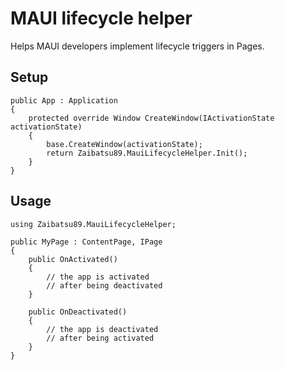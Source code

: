 # MAUI lifecycle helper
Helps MAUI developers implement lifecycle triggers in Pages.

## Setup
```
public App : Application
{
    protected override Window CreateWindow(IActivationState activationState)
    {
        base.CreateWindow(activationState);
        return Zaibatsu89.MauiLifecycleHelper.Init();
    }
}
```

## Usage
```
using Zaibatsu89.MauiLifecycleHelper;

public MyPage : ContentPage, IPage
{
    public OnActivated()
    {
        // the app is activated
        // after being deactivated
    }

    public OnDeactivated()
    {
        // the app is deactivated
        // after being activated
    }
}
```
